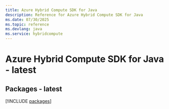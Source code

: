 ```yaml
---
title: Azure Hybrid Compute SDK for Java
description: Reference for Azure Hybrid Compute SDK for Java
ms.date: 07/30/2025
ms.topic: reference
ms.devlang: java
ms.service: hybridcompute
---
```

# Azure Hybrid Compute SDK for Java - latest
## Packages - latest
[!INCLUDE [packages](hybrid-compute-index.md)]